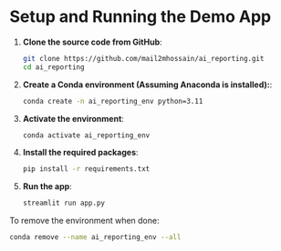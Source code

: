 # Setup and Running the Demo App

1. **Clone the source code from GitHub**:
   ```bash
   git clone https://github.com/mail2mhossain/ai_reporting.git
   cd ai_reporting
   ```

2. **Create a Conda environment (Assuming Anaconda is installed):**:
   ```bash
   conda create -n ai_reporting_env python=3.11
   ```

3. **Activate the environment**:
   ```bash
   conda activate ai_reporting_env
   ```

4. **Install the required packages**:
   ```bash
   pip install -r requirements.txt
   ```

5. **Run the app**:
   ```bash
   streamlit run app.py
   ```

To remove the environment when done:
```bash
conda remove --name ai_reporting_env --all
```
